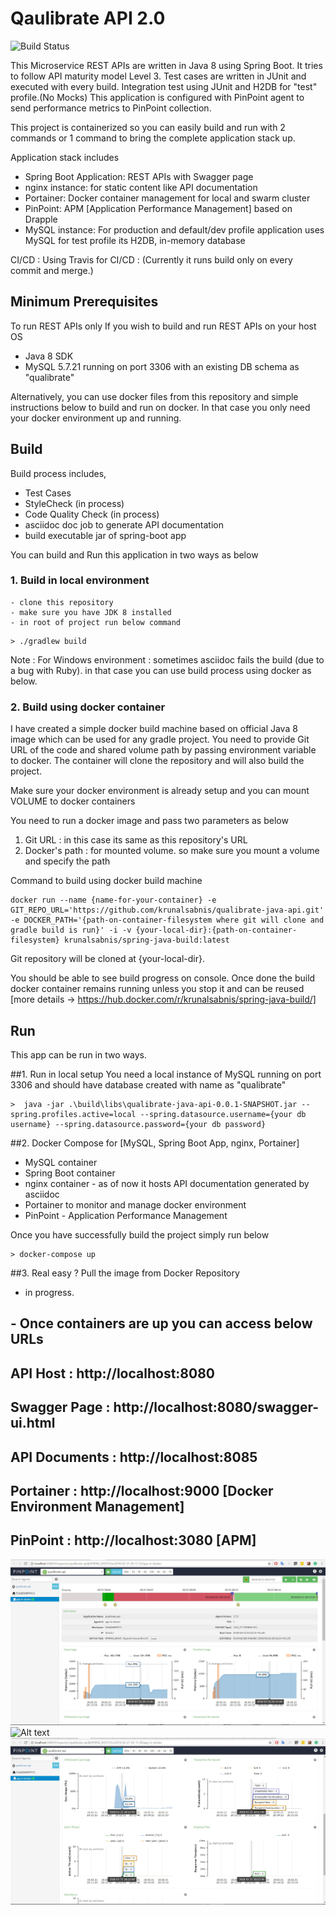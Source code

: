 # Qaulibrate API 2.0 
![Build Status](https://travis-ci.org/krunalsabnis/qualibrate-java-api.svg?branch=master)


This Microservice REST APIs are written in Java 8 using Spring Boot.
It tries to follow API maturity model Level 3.
Test cases are written in JUnit and executed with every build.
Integration test using JUnit and H2DB for "test" profile.(No Mocks)
This application is configured with PinPoint agent to send performance metrics to PinPoint collection.

This project is containerized so you can easily build and run with 2 commands or 1 command to bring the complete application stack up.


Application stack includes
- Spring Boot Application: REST APIs with Swagger page
- nginx instance: for static content like API documentation
- Portainer:  Docker container management for local and swarm cluster
- PinPoint: APM [Application Performance Management] based on Drapple
- MySQL instance: For production and default/dev profile application uses MySQL for test profile its H2DB, in-memory database


CI/CD : Using Travis for CI/CD : (Currently it runs build only on every commit and merge.)

## Minimum Prerequisites

To run REST APIs only
If you wish to build and run REST APIs on your host OS

* Java 8 SDK
* MySQL 5.7.21 running on port 3306 with an existing DB schema as "qualibrate"

Alternatively, you can use docker files from this repository and simple instructions below to build and run on docker. In that case you only need your docker environment up and running.



## Build

Build process includes,
* Test Cases
* StyleCheck (in process)
* Code Quality Check (in process)
* asciidoc doc job to generate API documentation
* build executable jar of spring-boot app


You can build and Run this application in two ways as below


### 1. Build in local environment
	- clone this repository
	- make sure you have JDK 8 installed
	- in root of project run below command
	
```
> ./gradlew build

```
Note : For Windows environment : sometimes asciidoc fails the build (due to a bug with Ruby). in that case you can use build process using docker as below.
 

### 2. Build using docker container
 I have created a simple docker build machine based on official Java 8 image which can be used for any gradle project. You need to provide Git URL of the code and shared volume path by passing environment variable to docker. The container will clone the repository and will also build the project.
 
Make sure your docker environment is already setup and you can mount VOLUME to docker containers

You need to run a docker image and pass two parameters as below

1. Git URL : in this case its same as this repository's URL
2. Docker's path : for mounted volume. so make sure you mount a volume and specify the path

Command to build using docker build machine

```
docker run --name {name-for-your-container} -e GIT_REPO_URL='https://github.com/krunalsabnis/qualibrate-java-api.git' -e DOCKER_PATH='{path-on-container-filesystem where git will clone and gradle build is run}' -i -v {your-local-dir}:{path-on-container-filesystem} krunalsabnis/spring-java-build:latest
```
Git repository will be cloned at {your-local-dir}.

You should be able to see build progress on console. Once done the build docker container remains running unless you stop it and can be reused
[more details ->  https://hub.docker.com/r/krunalsabnis/spring-java-build/]



## Run

This app can be run in two ways.

##1. Run in local setup
You need a local instance of MySQL running on port 3306 and should have database created with name as "qualibrate"

```
>  java -jar .\build\libs\qualibrate-java-api-0.0.1-SNAPSHOT.jar --spring.profiles.active=local --spring.datasource.username={your db username} --spring.datasource.password={your db password}

```

##2. Docker Compose for [MySQL, Spring Boot App, nginx, Portainer]

 - MySQL container
 - Spring Boot container
 - nginx container - as of now it hosts API documentation generated by asciidoc
 - Portainer to monitor and manage docker environment
 - PinPoint - Application Performance Management

 Once you have successfully build the project simply run below

```
> docker-compose up

```

##3. Real easy ? Pull the image from Docker Repository
- in progress.



## - Once containers are up you can access below URLs

## API Host 		:  http://localhost:8080
## Swagger Page		:  http://localhost:8080/swagger-ui.html
## API Documents	:  http://localhost:8085
## Portainer		:  http://localhost:9000	[Docker Environment Management]
## PinPoint 		:  http://localhost:3080	[APM]


![Alt text](/diagrams/pinpoint1.jpg?raw=true "Memory Usage for Heap and PermGen")
![Alt text](/diagrams/pinpoint2.jpg?raw=true "CPU")
![Alt text](/diagrams/pinpoint3.jpg?raw=true "Transaction and other stats")







